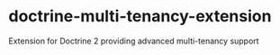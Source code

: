 # doctrine-multi-tenancy-extension
Extension for Doctrine 2 providing advanced multi-tenancy support
